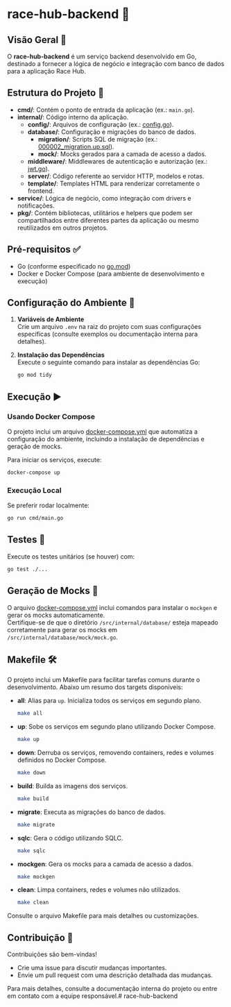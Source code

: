 # race-hub-backend 🏁

## Visão Geral 🤩

O **race-hub-backend** é um serviço backend desenvolvido em Go, destinado a fornecer a lógica de negócio e integração com banco de dados para a aplicação Race Hub.

## Estrutura do Projeto 📁

- **cmd/**: Contém o ponto de entrada da aplicação (ex.: `main.go`).
- **internal/**: Código interno da aplicação.
  - **config/**: Arquivos de configuração (ex.: [config.go](internal/config/config.go)).
  - **database/**: Configuração e migrações do banco de dados.
    - **migration/**: Scripts SQL de migração (ex.: [000002_migration.up.sql](internal/database/migration/000002_migration.up.sql)).
    - **mock/**: Mocks gerados para a camada de acesso a dados.
  - **middleware/**: Middlewares de autenticação e autorização (ex.: [jwt.go](internal/middleware/jwt.go)).
  - **server/**: Código referente ao servidor HTTP, modelos e rotas.
  - **template/**: Templates HTML para renderizar corretamente o frontend.
- **service/**: Lógica de negócio, como integração com drivers e notificações.
- **pkg/**: Contém bibliotecas, utilitários e helpers que podem ser compartilhados entre diferentes partes da aplicação ou mesmo reutilizados em outros projetos.

## Pré-requisitos ✅

- Go (conforme especificado no [go.mod](go.mod))
- Docker e Docker Compose (para ambiente de desenvolvimento e execução)

## Configuração do Ambiente 🔧

1. **Variáveis de Ambiente**  
   Crie um arquivo `.env` na raiz do projeto com suas configurações específicas (consulte exemplos ou documentação interna para detalhes).

2. **Instalação das Dependências**  
   Execute o seguinte comando para instalar as dependências Go:
   ```sh
   go mod tidy
   ```

## Execução ▶️

### Usando Docker Compose

O projeto inclui um arquivo [docker-compose.yml](docker-compose.yml) que automatiza a configuração do ambiente, incluindo a instalação de dependências e geração de mocks.

Para iniciar os serviços, execute:
```sh
docker-compose up
```

### Execução Local

Se preferir rodar localmente:
```sh
go run cmd/main.go
```

## Testes 🧪

Execute os testes unitários (se houver) com:
```sh
go test ./...
```

## Geração de Mocks 🤖

O arquivo [docker-compose.yml](docker-compose.yml) inclui comandos para instalar o `mockgen` e gerar os mocks automaticamente.  
Certifique-se de que o diretório `/src/internal/database/` esteja mapeado corretamente para gerar os mocks em `/src/internal/database/mock/mock.go`.

## Makefile 🛠

O projeto inclui um Makefile para facilitar tarefas comuns durante o desenvolvimento. Abaixo um resumo dos targets disponíveis:

- **all**: Alias para `up`. Inicializa todos os serviços em segundo plano.
  ```sh
  make all
  ```

- **up**: Sobe os serviços em segundo plano utilizando Docker Compose.
  ```sh
  make up
  ```

- **down**: Derruba os serviços, removendo containers, redes e volumes definidos no Docker Compose.
  ```sh
  make down
  ```

- **build**: Builda as imagens dos serviços.
  ```sh
  make build
  ```

- **migrate**: Executa as migrações do banco de dados.
  ```sh
  make migrate
  ```

- **sqlc**: Gera o código utilizando SQLC.
  ```sh
  make sqlc
  ```

- **mockgen**: Gera os mocks para a camada de acesso a dados.
  ```sh
  make mockgen
  ```

- **clean**: Limpa containers, redes e volumes não utilizados.
  ```sh
  make clean
  ```

Consulte o arquivo Makefile para mais detalhes ou customizações.

## Contribuição 🤝

Contribuições são bem-vindas!  
- Crie uma issue para discutir mudanças importantes.
- Envie um pull request com uma descrição detalhada das mudanças.

Para mais detalhes, consulte a documentação interna do projeto ou entre em contato com a equipe responsável.# race-hub-backend